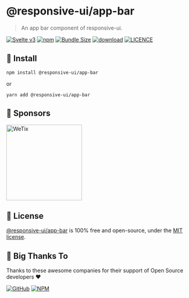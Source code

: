 
# @responsive-ui/app-bar

> An app bar component of responsive-ui.

<p>

[![Svelte v3](https://img.shields.io/badge/svelte-v3-orange.svg)](https://svelte.dev)
[![npm](https://img.shields.io/npm/v/@responsive-ui/app-bar.svg)](https://www.npmjs.com/package/@responsive-ui/app-bar)
[![Bundle Size](https://badgen.net/bundlephobia/minzip/%40responsive-ui%2Fapp-bar)](https://bundlephobia.com/result?p=%40responsive-ui%2Fapp-bar)
[![download](https://img.shields.io/npm/dw/@responsive-ui/app-bar.svg)](https://www.npmjs.com/package/@responsive-ui/app-bar)
[![LICENCE](https://img.shields.io/github/license/wetix/responsive-ui)](https://github.com/wetix/responsive-ui/blob/main/LICENSE)

</p>

## 🔨 Install

```console
npm install @responsive-ui/app-bar
```

or

```console
yarn add @responsive-ui/app-bar
```

## 🔋 Sponsors

<img src="https://asset.wetix.my/images/logo/wetix.png" alt="WeTix" width="200px">

## 📄 License

[@responsive-ui/app-bar](https://github.com/wetix/responsive-ui/tree/main/components/app-bar) is 100% free and open-source, under the [MIT license](https://github.com/wetix/responsive-ui/blob/main/LICENSE).

## 🎉 Big Thanks To

Thanks to these awesome companies for their support of Open Source developers ❤

[![GitHub](https://jstools.dev/img/badges/github.svg)](https://github.com/open-source)
[![NPM](https://jstools.dev/img/badges/npm.svg)](https://www.npmjs.com/)
